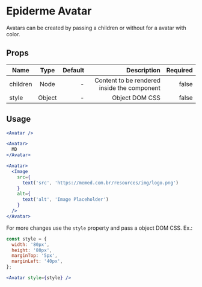 # Epiderme Avatar

Avatars can be created by passing a children or without for a avatar with color.


## Props

| Name      | Type    | Default   | Description               | Required  |
| -------   |:-------:| --------: | ----------:               | --------: |
| children  | Node    | -         | Content to be rendered inside the component | false |
| style     | Object  | -         | Object DOM CSS            | false     |

## Usage

```jsx
<Avatar />

<Avatar>
  MD
</Avatar>

<Avatar>
  <Image
    src={
      text('src', 'https://memed.com.br/resources/img/logo.png')
    }
    alt={
      text('alt', 'Image Placeholder')
    }
  />
</Avatar>
```

For more changes use the `style` property and pass a object DOM CSS. Ex.:

```jsx
const style = {
  width: '80px',
  height: '80px',
  marginTop: '5px',
  marginLeft: '40px',
};

<Avatar style={style} />
```
